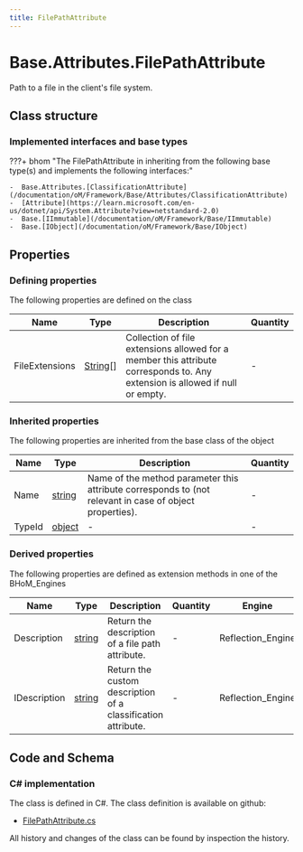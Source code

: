 ```yaml
---
title: FilePathAttribute
---
```


# Base.Attributes.FilePathAttribute

Path to a file in the client's file system.

## Class structure

### Implemented interfaces and base types

???+ bhom "The FilePathAttribute in inheriting from the following base type(s) and implements the following interfaces:"

    -  Base.Attributes.[ClassificationAttribute](/documentation/oM/Framework/Base/Attributes/ClassificationAttribute)
    -  [Attribute](https://learn.microsoft.com/en-us/dotnet/api/System.Attribute?view=netstandard-2.0)
    -  Base.[IImmutable](/documentation/oM/Framework/Base/IImmutable)
    -  Base.[IObject](/documentation/oM/Framework/Base/IObject)


## Properties



### Defining properties

The following properties are defined on the class

| Name             | Type             | Description      | Quantity         |
|------------------|------------------|------------------|------------------|
| FileExtensions | [String[]](https://learn.microsoft.com/en-us/dotnet/api/System.String[]?view=netstandard-2.0) | Collection of file extensions allowed for a member this attribute corresponds to. Any extension is allowed if null or empty. | - |


### Inherited properties
The following properties are inherited from the base class of the object

| Name             | Type             | Description      | Quantity         |
|------------------|------------------|------------------|------------------|
| Name | [string](https://learn.microsoft.com/en-us/dotnet/api/System.String?view=netstandard-2.0) | Name of the method parameter this attribute corresponds to (not relevant in case of object properties). | - |
| TypeId | [object](https://learn.microsoft.com/en-us/dotnet/api/System.Object?view=netstandard-2.0) | - | - |


### Derived properties

The following properties are defined as extension methods in one of the BHoM_Engines

| Name             | Type             | Description      | Quantity         | Engine           |
|------------------|------------------|------------------|------------------|------------------|
| Description | [string](https://learn.microsoft.com/en-us/dotnet/api/System.String?view=netstandard-2.0) | Return the description of a file path attribute. | - | Reflection_Engine |
| IDescription | [string](https://learn.microsoft.com/en-us/dotnet/api/System.String?view=netstandard-2.0) | Return the custom description of a classification attribute. | - | Reflection_Engine |


## Code and Schema

### C# implementation

The class is defined in C#. The class definition is available on github:

- [FilePathAttribute.cs](https://github.com/BHoM/BHoM/blob/develop/BHoM/Attributes\FilePathAttribute.cs)

All history and changes of the class can be found by inspection the history.
